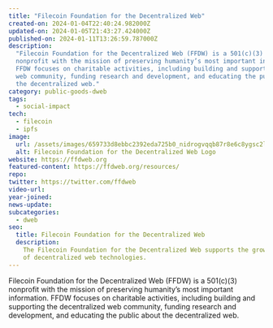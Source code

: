 ```yaml
---
title: "Filecoin Foundation for the Decentralized Web"
created-on: 2024-01-04T22:40:24.982000Z
updated-on: 2024-01-05T21:43:27.424000Z
published-on: 2024-01-11T13:26:59.787000Z
description:
  "Filecoin Foundation for the Decentralized Web (FFDW) is a 501(c)(3)
  nonprofit with the mission of preserving humanity’s most important information.
  FFDW focuses on charitable activities, including building and supporting the decentralized
  web community, funding research and development, and educating the public about
  the decentralized web."
category: public-goods-dweb
tags:
  - social-impact
tech:
  - filecoin
  - ipfs
image:
  url: /assets/images/659733d8ebbc2392eda725b0_nidrogvqqb87r8e6c8ygsc2llv7o2zu11hlqz-blvti.png
  alt: Filecoin Foundation for the Decentralized Web Logo
website: https://ffdweb.org
featured-content: https://ffdweb.org/resources/
repo:
twitter: https://twitter.com/ffdweb
video-url:
year-joined:
news-update:
subcategories:
  - dweb
seo:
  title: Filecoin Foundation for the Decentralized Web
  description:
    The Filecoin Foundation for the Decentralized Web supports the growth
    of decentralized web technologies.
---
```


Filecoin Foundation for the Decentralized Web (FFDW) is a 501(c)(3) nonprofit with the mission of preserving humanity’s most important information. FFDW focuses on charitable activities, including building and supporting the decentralized web community, funding research and development, and educating the public about the decentralized web.
